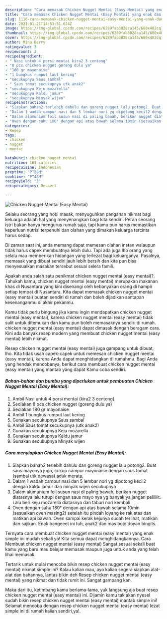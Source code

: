 ```yaml
---
description: "Cara memasak Chicken Nugget Mentai (Easy Mentai) yang enak dan Mudah Dibuat"
title: "Cara memasak Chicken Nugget Mentai (Easy Mentai) yang enak dan Mudah Dibuat"
slug: 1116-cara-memasak-chicken-nugget-mentai-easy-mentai-yang-enak-dan-mudah-dibuat
date: 2021-01-21T14:53:51.024Z
image: https://img-global.cpcdn.com/recipes/6289fab3028ca145/680x482cq70/chicken-nugget-mentai-easy-mentai-foto-resep-utama.jpg
thumbnail: https://img-global.cpcdn.com/recipes/6289fab3028ca145/680x482cq70/chicken-nugget-mentai-easy-mentai-foto-resep-utama.jpg
cover: https://img-global.cpcdn.com/recipes/6289fab3028ca145/680x482cq70/chicken-nugget-mentai-easy-mentai-foto-resep-utama.jpg
author: Mina Berry
ratingvalue: 3
reviewcount: 3
recipeingredient:
- " Nasi untuk 4 porsi mentai kira2 3 centong"
- "8 pcs chicken nugget goreng dulu ya"
- "180 gr mayonaise"
- "1 bungkus rumput laut kering"
- "secukupnya Saus sambal"
- " Saus tomat secukupnya utk anak2"
- "secukupnya Keju mozarella"
- "secukupnya Kaldu jamur"
- "secukupnya Minyak wijen"
recipeinstructions:
- "Siapkan bahan2 terlebih dahulu dan goreng nugget lalu potong2. Buat saus mayonya juga, cukup campur mayonaise dengan saus tomat (sambal utk dewasa) aduk merata."
- "Dalam 1 wadah campur nasi dan 5 lembar nori yg dipotong kecil2 dengan kaldu jamur dan minyak wijen secukupnya"
- "Dalam alumunium foil susun nasi di paling bawah, berikan nugget diatasnya lalu tutupi dengan saus mayo nya yg banyak ya jangan peliiiiit. Lalu beri keju mozarella diatasnya dan taburi nori kembali"
- "Oven dengan suhu 180° dengan api atas bawah selama 10min (sesuaikan oven masing2) setelah itu pindah loyang ke rak atas dan matikan api bawah. Oven sampai kerak kejunya sudah terlihat, matikan dan sajikan. Enak bangeeet ini tuh, anak2 dan mas bojo doyan bingits."
categories:
- Resep
tags:
- chicken
- nugget
- mentai

katakunci: chicken nugget mentai 
nutrition: 163 calories
recipecuisine: Indonesian
preptime: "PT28M"
cooktime: "PT48M"
recipeyield: "3"
recipecategory: Dessert

---
```



![Chicken Nugget Mentai (Easy Mentai)](https://img-global.cpcdn.com/recipes/6289fab3028ca145/680x482cq70/chicken-nugget-mentai-easy-mentai-foto-resep-utama.jpg)

Selaku seorang yang hobi masak, menyuguhkan panganan nikmat bagi keluarga adalah hal yang menyenangkan bagi kita sendiri. Peran seorang istri bukan hanya mengurus rumah saja, tapi kamu pun harus memastikan keperluan nutrisi terpenuhi dan olahan yang dimakan keluarga tercinta harus sedap.

Di zaman  saat ini, anda memang dapat memesan olahan instan walaupun tidak harus capek membuatnya lebih dulu. Tapi ada juga lho orang yang selalu mau memberikan hidangan yang terlezat bagi keluarganya. Pasalnya, memasak yang dibuat sendiri jauh lebih bersih dan kita pun bisa menyesuaikan masakan tersebut sesuai selera famili. 



Apakah anda salah satu penikmat chicken nugget mentai (easy mentai)?. Tahukah kamu, chicken nugget mentai (easy mentai) merupakan makanan khas di Nusantara yang kini disenangi oleh kebanyakan orang di hampir setiap tempat di Nusantara. Kita dapat memasak chicken nugget mentai (easy mentai) buatan sendiri di rumah dan boleh dijadikan santapan kesenanganmu di akhir pekanmu.

Kamu tidak perlu bingung jika kamu ingin mendapatkan chicken nugget mentai (easy mentai), karena chicken nugget mentai (easy mentai) tidak sulit untuk ditemukan dan kamu pun boleh memasaknya sendiri di rumah. chicken nugget mentai (easy mentai) dapat dimasak dengan beragam cara. Kini ada banyak resep modern yang membuat chicken nugget mentai (easy mentai) lebih nikmat.

Resep chicken nugget mentai (easy mentai) juga gampang untuk dibuat, lho. Kita tidak usah capek-capek untuk memesan chicken nugget mentai (easy mentai), karena Anda dapat menghidangkan di rumahmu. Bagi Anda yang hendak mencobanya, berikut cara membuat chicken nugget mentai (easy mentai) yang mantab yang dapat Kamu coba sendiri.

<!--inarticleads1-->

##### Bahan-bahan dan bumbu yang diperlukan untuk pembuatan Chicken Nugget Mentai (Easy Mentai):

1. Ambil  Nasi untuk 4 porsi mentai (kira2 3 centong)
1. Sediakan 8 pcs chicken nugget (goreng dulu ya)
1. Sediakan 180 gr mayonaise
1. Ambil 1 bungkus rumput laut kering
1. Gunakan secukupnya Saus sambal
1. Ambil  Saus tomat secukupnya (utk anak2)
1. Gunakan secukupnya Keju mozarella
1. Gunakan secukupnya Kaldu jamur
1. Gunakan secukupnya Minyak wijen




<!--inarticleads2-->

##### Cara menyiapkan Chicken Nugget Mentai (Easy Mentai):

1. Siapkan bahan2 terlebih dahulu dan goreng nugget lalu potong2. Buat saus mayonya juga, cukup campur mayonaise dengan saus tomat (sambal utk dewasa) aduk merata.
1. Dalam 1 wadah campur nasi dan 5 lembar nori yg dipotong kecil2 dengan kaldu jamur dan minyak wijen secukupnya
1. Dalam alumunium foil susun nasi di paling bawah, berikan nugget diatasnya lalu tutupi dengan saus mayo nya yg banyak ya jangan peliiiiit. Lalu beri keju mozarella diatasnya dan taburi nori kembali
1. Oven dengan suhu 180° dengan api atas bawah selama 10min (sesuaikan oven masing2) setelah itu pindah loyang ke rak atas dan matikan api bawah. Oven sampai kerak kejunya sudah terlihat, matikan dan sajikan. Enak bangeeet ini tuh, anak2 dan mas bojo doyan bingits.




Ternyata cara membuat chicken nugget mentai (easy mentai) yang enak simple ini mudah sekali ya! Kita semua dapat menghidangkannya. Cara Membuat chicken nugget mentai (easy mentai) Sangat sesuai sekali buat kamu yang baru mau belajar memasak maupun juga untuk anda yang telah lihai memasak.

Tertarik untuk mulai mencoba bikin resep chicken nugget mentai (easy mentai) nikmat simple ini? Kalau kalian mau, ayo kalian segera siapkan alat-alat dan bahannya, lantas bikin deh Resep chicken nugget mentai (easy mentai) yang nikmat dan tidak rumit ini. Sangat gampang kan. 

Maka dari itu, ketimbang kamu berlama-lama, yuk langsung aja buat resep chicken nugget mentai (easy mentai) ini. Dijamin kamu tak akan nyesel sudah bikin resep chicken nugget mentai (easy mentai) mantab simple ini! Selamat mencoba dengan resep chicken nugget mentai (easy mentai) lezat simple ini di rumah kalian sendiri,ya!.

